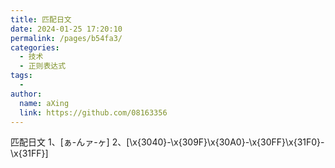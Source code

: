 ```yaml
---
title: 匹配日文
date: 2024-01-25 17:20:10
permalink: /pages/b54fa3/
categories:
  - 技术
  - 正则表达式
tags:
  - 
author: 
  name: aXing
  link: https://github.com/08163356
---
```


匹配日文
1、[ぁ-んァ-ヶ]
2、[\x{3040}-\x{309F}\x{30A0}-\x{30FF}\x{31F0}-\x{31FF}]